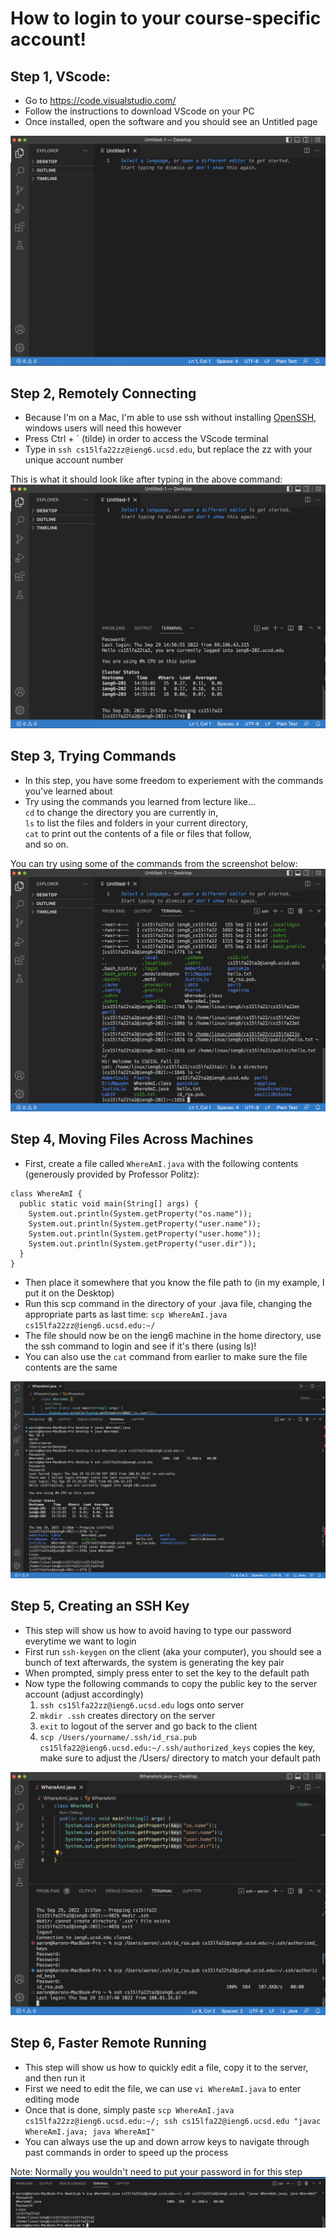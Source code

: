 # How to login to your course-specific account!

## Step 1, VScode:
* Go to https://code.visualstudio.com/
* Follow the instructions to download VScode on your PC
* Once installed, open the software and you should see an Untitled page

![Step1Screenshot](VScodeImage.png)

## Step 2, Remotely Connecting
* Because I'm on a Mac, I'm able to use ssh without installing [OpenSSH](https://docs.microsoft.com/en-us/windows-server/administration/openssh/openssh_install_firstuse), windows users will need this however
* Press Ctrl + ` (tilde) in order to access the VScode terminal
* Type in `ssh cs15lfa22zz@ieng6.ucsd.edu`, but replace the zz with your unique account number

This is what it should look like after typing in the above command:
![Step2Screenshot](RemoteConnectImage.png)

## Step 3, Trying Commands
* In this step, you have some freedom to experiement with the commands you've learned about
* Try using the commands you learned from lecture like...\
`cd` to change the directory you are currently in,\
`ls` to list the files and folders in your current directory,\
`cat` to print out the contents of a file or files that follow,\
and so on.

You can try using some of the commands from the screenshot below:
![Step3Screenshot](TryingCommandsImage.png)

## Step 4, Moving Files Across Machines
* First, create a file called `WhereAmI.java` with the following contents (generously provided by Professor Politz):
```
class WhereAmI {
  public static void main(String[] args) {
    System.out.println(System.getProperty("os.name"));
    System.out.println(System.getProperty("user.name"));
    System.out.println(System.getProperty("user.home"));
    System.out.println(System.getProperty("user.dir"));
  }
}
```
* Then place it somewhere that you know the file path to (in my example, I put it on the Desktop)
* Run this scp command in the directory of your .java file, changing the appropriate parts as last time: `scp WhereAmI.java cs15lfa22zz@ieng6.ucsd.edu:~/`
* The file should now be on the ieng6 machine in the home directory, use the ssh command to login and see if it's there (using ls)!
* You can also use the `cat` command from earlier to make sure the file contents are the same

![Step4Screenshot](SCPCommandImage.png)

## Step 5, Creating an SSH Key
* This step will show us how to avoid having to type our password everytime we want to login
* First run `ssh-keygen` on the client (aka your computer), you should see a bunch of text afterwards, the system is generating the key pair
* When prompted, simply press enter to set the key to the default path
* Now type the following commands to copy the public key to the server account (adjust accordingly)
    1. `ssh cs15lfa22zz@ieng6.ucsd.edu` logs onto server
    2. `mkdir .ssh` creates directory on the server
    3. `exit` to logout of the server and go back to the client
    4. `scp /Users/yourname/.ssh/id_rsa.pub cs15lfa22@ieng6.ucsd.edu:~/.ssh/authorized_keys` copies the key, make sure to adjust the /Users/ directory to match your default path

![Step5Screenshot](SSHKeyImage.png)

## Step 6, Faster Remote Running
* This step will show us how to quickly edit a file, copy it to the server, and then run it
* First we need to edit the file, we can use `vi WhereAmI.java` to enter editing mode
* Once that is done, simply paste `scp WhereAmI.java cs15lfa22zz@ieng6.ucsd.edu:~/; ssh cs15lfa22@ieng6.ucsd.edu "javac WhereAmI.java; java WhereAmI"`
* You can always use the up and down arrow keys to navigate through past commands in order to speed up the process

Note: Normally you wouldn't need to put your password in for this step 
![Step6Screenshot](FasterAccessImage.png)